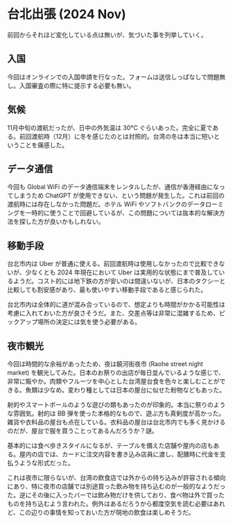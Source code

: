 # 台北出張 (2024 Nov)

前回からそれほど変化している点は無いが、気づいた事を列挙していく。

## 入国

今回はオンラインでの入国申請を行なった。フォームは送信しっぱなしで問題無し。入国審査の際に特に提示する必要も無い。

## 気候

11月中旬の渡航だったが、日中の外気温は 30°C ぐらいあった。完全に夏である。前回渡航時（12月）に冬を感じたのとは対照的。台湾の冬は本当に短いということを痛感した。

## データ通信

今回も Global WiFi のデータ通信端末をレンタルしたが、通信が香港経由になってしまうため ChatGPT が使用できない、という問題が発生した。これは前回の渡航時には存在しなかった問題だ。ホテル WiFi やソフトバンクのデータローミングを一時的に使うことで回避しているが、この問題については抜本的な解決方法を探した方が良いかもしれない。

## 移動手段

台北市内は Uber が普通に使える。前回渡航時は使用しなかったので比較できないが、少なくとも 2024 年現在において Uber は実用的な状態にまで普及しているようだ。コスト的には地下鉄の方が安いのは間違いないが、日本のタクシーと比較しても割安感があり、最も使いやすい移動手段であると感じられた。

台北市内は全体的に道が混み合っているので、想定よりも時間がかかる可能性は考慮に入れておいた方が良さそうだ。また、交差点等は非常に混雑するため、ピックアップ場所の決定には気を使う必要がある。

## 夜市観光

今回は時間的な余裕があったため、夜は饒河街夜市 (Raohe street night market) を観光してみた。日本のお祭りの出店が毎日並んでいるような感じで、非常に賑やか。肉類やフルーツを中心とした台湾屋台食を色々と楽しむことができる。魚類は少なめ。変わり種としては日本の屋台に似せた粉物などもあった。

射的やスマートボールのような遊びの類もあったのが印象的。本当に祭りのような雰囲気。射的は BB 弾を使った本格的なもので、遊ぶ方も真剣度が高かった。雑貨や衣料品の屋台も点在している。衣料品の屋台は台北市内でも多く見かけるのだが、屋台で服を買うことってあるんだろうか？謎。

基本的には食べ歩きスタイルになるが、テーブルを備えた店舗や屋内の店もある。屋内の店では、カードに注文内容を書き込み店員に渡し、配膳時に代金を支払うような形式だった。

これは夜市に限らないが、台湾の飲食店では外からの持ち込みが許容される傾向にあり、特に夜市の店舗では別途買った飲み物を持ち込むのが一般的なようだった。逆にその後に入ったバーでは飲み物だけを供しており、食べ物は外で買ったものを持ち込むよう言われた。例外はあるだろうから都度空気を読む必要はあれど、この辺りの事情を知っておいた方が現地の飲食は楽しめそうだ。
